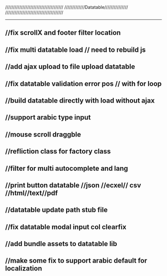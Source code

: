 /////////////////////////////////////
/////////////Datatable///////////////
/////////////////////////////////////

-------------------------------
//fix scrollX and footer filter location
-------------------------------
//fix multi datatable load // need to rebuild js
-------------------------------
//add ajax upload to file upload datatable
-------------------------------
//fix datatable validation error pos // with for loop
-------------------------------
//build datatable directly with load without ajax
-------------------------------
//support arabic type input
------------------------------
//mouse scroll draggble
------------------------------
//refliction class for factory class
------------------------------
//filter for multi autocomplete and lang
------------------------------
//print button datatable //json //ecxel// csv //html//text//pdf
-------------------------------
//datatable update path stub file 
-------------------------------
//fix datatable modal input col clearfix
---------------------------------------------
//add bundle assets to datatable lib
---------------------------------------------
//make some fix to support arabic default for localization
---------------------------------------------
